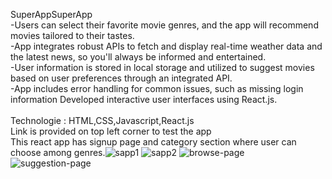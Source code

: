 SuperAppSuperApp<br>
-Users can select their favorite movie genres, and the app will recommend movies tailored to their tastes.<br>
-App integrates robust APIs to fetch and display real-time weather data and the latest news, so you'll always be informed and entertained.<br>
-User information is stored in local storage and utilized to suggest movies based on user preferences through an integrated API.<br>
-App includes error handling for common issues, such as missing login information Developed interactive user interfaces using React.js.<br>
<br>
Technologie : HTML,CSS,Javascript,React.js
<br>
Link is provided on top left corner to test the app
<br>
This react app has signup page and category section where user can choose among genres.![sapp1](https://github.com/abhisheksahu504/capstone-project/assets/96036672/72d2ffef-249f-4ce7-a0d2-f53ad0fd426f)
![sapp2](https://github.com/abhisheksahu504/capstone-project/assets/96036672/9160ec6c-c3ac-419e-b554-51417dbbbb80)
![browse-page](https://github.com/abhisheksahu504/superApp/assets/96036672/2f40c248-cd4e-4865-b022-3c6872ebbde8)
![suggestion-page](https://github.com/abhisheksahu504/superApp/assets/96036672/f78e2523-067c-4930-b564-bc6e95bb7bcf)
